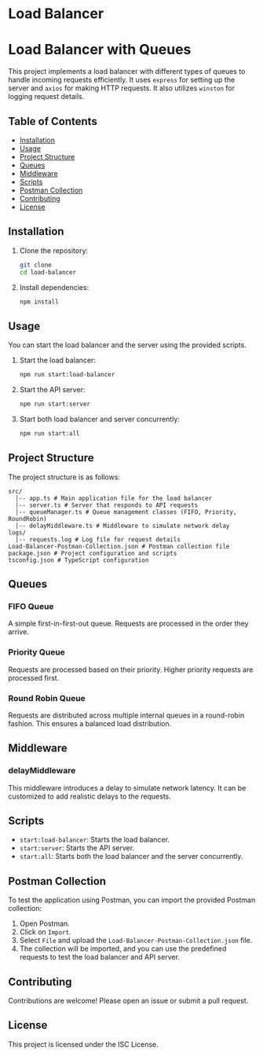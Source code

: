 # Load Balancer
# Load Balancer with Queues

This project implements a load balancer with different types of queues to handle incoming requests efficiently. It uses `express` for setting up the server and `axios` for making HTTP requests. It also utilizes `winston` for logging request details.

## Table of Contents

- [Installation](#installation)
- [Usage](#usage)
- [Project Structure](#project-structure)
- [Queues](#queues)
- [Middleware](#middleware)
- [Scripts](#scripts)
- [Postman Collection](#postman-collection)
- [Contributing](#contributing)
- [License](#license)

## Installation

1. Clone the repository:

    ```sh
    git clone 
    cd load-balancer
    ```

2. Install dependencies:

    ```sh
    npm install
    ```

## Usage

You can start the load balancer and the server using the provided scripts.

1. Start the load balancer:

    ```sh
    npm run start:load-balancer
    ```

2. Start the API server:

    ```sh
    npm run start:server
    ```

3. Start both load balancer and server concurrently:

    ```sh
    npm run start:all
    ```

## Project Structure

The project structure is as follows:

```
src/
  |-- app.ts # Main application file for the load balancer
  |-- server.ts # Server that responds to API requests
  |-- queueManager.ts # Queue management classes (FIFO, Priority, RoundRobin)
  |-- delayMiddleware.ts # Middleware to simulate network delay
logs/
  |-- requests.log # Log file for request details
Load-Balancer-Postman-Collection.json # Postman collection file
package.json # Project configuration and scripts
tsconfig.json # TypeScript configuration
```

## Queues

### FIFO Queue

A simple first-in-first-out queue. Requests are processed in the order they arrive.

### Priority Queue

Requests are processed based on their priority. Higher priority requests are processed first.

### Round Robin Queue

Requests are distributed across multiple internal queues in a round-robin fashion. This ensures a balanced load distribution.

## Middleware

### delayMiddleware

This middleware introduces a delay to simulate network latency. It can be customized to add realistic delays to the requests.

## Scripts

- `start:load-balancer`: Starts the load balancer.
- `start:server`: Starts the API server.
- `start:all`: Starts both the load balancer and the server concurrently.

## Postman Collection

To test the application using Postman, you can import the provided Postman collection:

1. Open Postman.
2. Click on `Import`.
3. Select `File` and upload the `Load-Balancer-Postman-Collection.json` file.
4. The collection will be imported, and you can use the predefined requests to test the load balancer and API server.

## Contributing

Contributions are welcome! Please open an issue or submit a pull request.

## License

This project is licensed under the ISC License.
